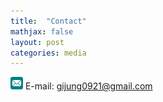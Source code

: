 ```yaml
---
title:  "Contact"
mathjax: false
layout: post
categories: media
---
```


<img src="/assets/email.svg" width="20" height="20">    E-mail: <gijung0921@gmail.com> 

<!-- <img src="/assets/phone.svg" width="20" height="20">    Phone: 954-371-7064 -->

<!-- <img src="/assets/linkedin.svg" width="20" height="20">   linkedIn: [Check](https://www.linkedin.com/in/gijung-lee-641027222/) -->

<!-- <img src="/assets/github.svg" width="20" height="20">   Github: [Check](https://github.com/GijungLee/) -->

<!-- <img src="/assets/instagram.svg" width="20" height="20">    Instagram: [Check](https://www.instagram.com/gijung0921/) -->
